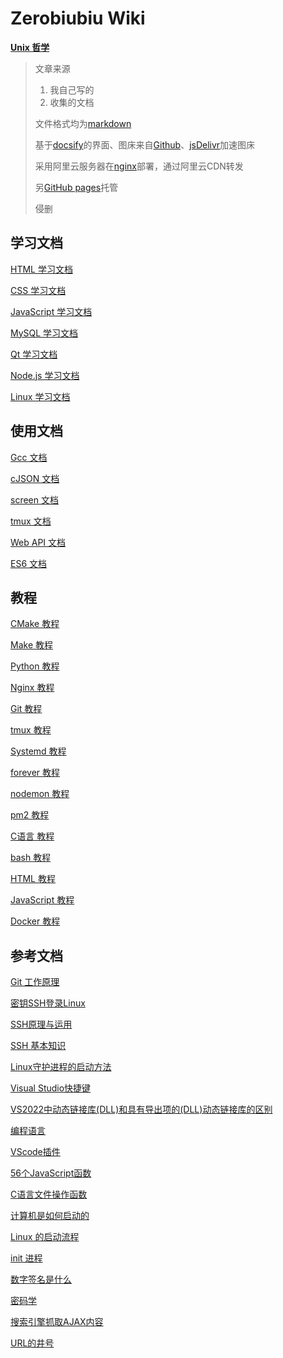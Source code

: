 # Zerobiubiu Wiki

[**Unix 哲学**](./markdown/Unix哲学.md)

> 文章来源
>
> 1. 我自己写的
> 2. 收集的文档
>
> 文件格式均为[markdown](https://baike.baidu.com/item/markdown/3245829?fr=aladdin)
>
> 基于[docsify](https://docsify.js.org/#/)的界面、图床来自[Github](https://github.com/)、[jsDelivr](https://www.jsdelivr.com/)加速图床
>
> 采用阿里云服务器在[nginx](http://nginx.org/)部署，通过阿里云CDN转发
>
> 另[GitHub pages](http://zerobiubiu.github.io/document/#/)托管
>
> 侵删

## 学习文档

[HTML 学习文档](./markdown/HTML学习.md)

[CSS 学习文档](./markdown/css.md)

[JavaScript 学习文档](./markdown/JavaScript.md)

[MySQL 学习文档](./markdown/MySQL.md)

[Qt 学习文档](./markdown/Qt.md)

[Node.js 学习文档](./markdown/Node.js.md)

[Linux 学习文档](./markdown/Linux学习.md)

## 使用文档

[Gcc 文档](./markdown/Gcc.md)

[cJSON 文档](./markdown/cJson文档.md)

[screen 文档](./markdown/screen.md)

[tmux 文档](./markdown/tmux.md)

[Web API 文档](./markdown/WebAPI.md)

[ES6 文档](./markdown/ES6.md)

## 教程

[CMake 教程](./markdown/CMake简介.md)

[Make 教程](./markdown/Make.md)

[Python 教程](./markdown/Python.md)

[Nginx 教程](./markdown/Nginx.md)

[Git 教程](./markdown/Git.md)

[tmux 教程](./markdown/tmux教程.md)

[Systemd 教程](./markdown/Systemd.md)

[forever 教程](./markdown/forever.md)

[nodemon 教程](./markdown/nodemon.md)

[pm2 教程](./markdown/pm2.md)

[C语言 教程](./markdown/C.md)

[bash 教程](./markdown/bash教程.md)

[HTML 教程](./markdown/HTML教程.md)

[JavaScript 教程](./markdown/JavaScript教程.md)

[Docker 教程](./markdown/docker/docker.md)

## 参考文档

[Git 工作原理](./markdown/Git工作原理.md)

[密钥SSH登录Linux](./markdown/密钥SSH登录.md)

[SSH原理与运用](./markdown/SSH原理与运用.md)

[SSH 基本知识](./markdown/SSH基本知识.md)

[Linux守护进程的启动方法](./markdown/Linux守护进程的启动方法.md)

[Visual Studio快捷键](./markdown/Visual_Studio快捷键.md)

[VS2022中动态链接库(DLL)和具有导出项的(DLL)动态链接库的区别](./markdown/VS2022中动态链接库(DLL)和具有导出项的(DLL)动态链接库的区别.md)

[编程语言](./markdown/编程语言.md)

[VScode插件](./markdown/VScode.md)

[56个JavaScript函数](./markdown/56个JavaScript函数.md)

[C语言文件操作函数](./markdown/C语言文件操作相关函数.md)

[计算机是如何启动的](./markdown/计算机是如何启动的.md)

[Linux 的启动流程](./markdown/Linux的启动流程.md)

[init 进程](./markdown/init.md)

[数字签名是什么](./markdown/数字签名.md)

[密码学](./markdown/密码学.md)

[搜索引擎抓取AJAX内容](./markdown/搜索引擎抓取AJAX内容.md)

[URL的井号](./markdown/URL的井号.md)
